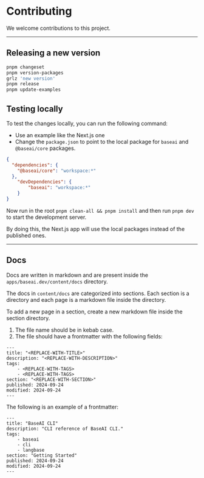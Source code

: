 # Contributing

We welcome contributions to this project.

---

## Releasing a new version

```bash
pnpm changeset
pnpm version-packages 
grlz 'new version'
pnpm release
pnpm update-examples
```
## Testing locally

To test the changes locally, you can run the following command:

- Use an example like the Next.js one
- Change the `package.json` to point to the local package for `baseai` and `@baseai/core` packages.

```json
{
  "dependencies": {
    "@baseai/core": "workspace:*"
  },
    "devDependencies": {
        "baseai": "workspace:*"
    }
}
```

Now run in the root `pnpm clean-all && pnpm install` and then run `pnpm dev` to start the development server.

By doing this, the Next.js app will use the local packages instead of the published ones.

---

## Docs

Docs are written in markdown and are present inside the `apps/baseai.dev/content/docs` directory.

The docs in `content/docs` are categorized into sections. Each section is a directory and each page is a markdown file inside the directory.

To add a new page in a section, create a new markdown file inside the section directory.

1. The file name should be in kebab case.
2. The file should have a frontmatter with the following fields:

```mdx
---
title: "<REPLACE-WITH-TITLE>"
description: "<REPLACE-WITH-DESCRIPTION>"
tags:
    - <REPLACE-WITH-TAGS>
    - <REPLACE-WITH-TAGS>
section: "<REPLACE-WITH-SECTION>"
published: 2024-09-24
modified: 2024-09-24
---
```

The following is an example of a frontmatter:

```mdx
---
title: "BaseAI CLI"
description: "CLI reference of BaseAI CLI."
tags:
    - baseai
    - cli
    - langbase
section: "Getting Started"
published: 2024-09-24
modified: 2024-09-24
---
```
